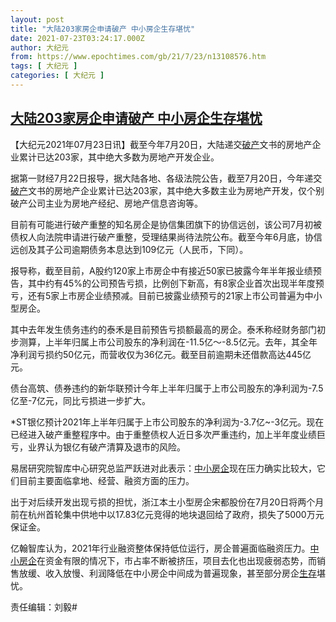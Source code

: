 ```yaml
---
layout: post
title: "大陆203家房企申请破产 中小房企生存堪忧"
date: 2021-07-23T03:24:17.000Z
author: 大纪元
from: https://www.epochtimes.com/gb/21/7/23/n13108576.htm
tags: [ 大纪元 ]
categories: [ 大纪元 ]
---
```

<!--1627010657000-->
[大陆203家房企申请破产 中小房企生存堪忧](https://www.epochtimes.com/gb/21/7/23/n13108576.htm)
------

<div>
<p>【大纪元2021年07月23日讯】截至今年7月20日，大陆递交<a href="https://www.epochtimes.com/gb/tag/%E7%A0%B4%E4%BA%A7.html">破产</a>文书的房地产企业累计已达203家，其中绝大多数为房地产开发企业。</p><p>据第一财经7月22日报导，据大陆各地、各级法院公告，截至7月20日，今年递交<a href="https://www.epochtimes.com/gb/tag/%E7%A0%B4%E4%BA%A7.html">破产</a>文书的房地产企业累计已达203家，其中绝大多数主业为房地产开发，仅个别破产公司主业为房地产经纪、房地产信息咨询等。</p><p>目前有可能进行破产重整的知名房企是协信集团旗下的协信远创，该公司7月初被债权人向法院申请进行破产重整，受理结果尚待法院公布。截至今年6月底，协信远创及其子公司逾期债务本息达到109亿元（人民币，下同）。</p><p>报导称，截至目前，A股约120家上市房企中有接近50家已披露今年半年报业绩预告，其中约有45%的公司预告亏损，比例创下新高，有8家企业首次出现半年度预亏，还有5家上市房企业绩预减。目前已披露业绩预亏的21家上市公司普遍为中小型房企。</p><p>其中去年发生债务违约的泰禾是目前预告亏损额最高的房企。泰禾称经财务部门初步测算，上半年归属上市公司股东的净利润在-11.5亿〜-8.5亿元。去年，其全年净利润亏损约50亿元，而营收仅为36亿元。截至目前逾期未还借款高达445亿元。</p><p>债台高筑、债券违约的新华联预计今年上半年归属于上市公司股东的净利润为-7.5亿至-7亿元，同比亏损进一步扩大。</p><p>*ST银亿预计2021年上半年归属于上市公司股东的净利润为-3.7亿~-3亿元。现在已经进入破产重整程序中。由于重整债权人近日多次严重违约，加上半年度业绩巨亏，业界认为银亿有破产清算及退市的风险。</p><p>易居研究院智库中心研究总监严跃进对此表示：<a href="https://www.epochtimes.com/gb/tag/%E4%B8%AD%E5%B0%8F%E6%88%BF%E4%BC%81.html">中小房企</a>现在压力确实比较大，它们目前主要面临拿地、经营、融资方面的压力。</p><p>出于对后续开发出现亏损的担忧，浙江本土小型房企宋都股份在7月20日将两个月前在杭州首轮集中供地中以17.83亿元竞得的地块退回给了政府，损失了5000万元保证金。</p><p>亿翰智库认为，2021年行业融资整体保持低位运行，房企普遍面临融资压力。<a href="https://www.epochtimes.com/gb/tag/%E4%B8%AD%E5%B0%8F%E6%88%BF%E4%BC%81.html">中小房企</a>在资金有限的情况下，市占率不断被挤压，项目去化也出现疲弱态势，而销售放缓、收入放慢、利润降低在中小房企中间成为普遍现象，甚至部分房企<a href="https://www.epochtimes.com/gb/tag/%E7%94%9F%E5%AD%98.html">生存</a>堪忧。</p><p>责任编辑：刘毅#</p>
</div>
